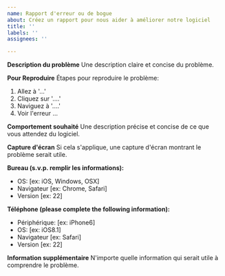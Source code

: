 ```yaml
---
name: Rapport d'erreur ou de bogue
about: Créez un rapport pour nous aider à améliorer notre logiciel
title: ''
labels: ''
assignees: ''

---
```


**Description du problème**
Une description claire et concise du problème.

**Pour Reproduire**
Étapes pour reproduire le problème:

1. Allez à '...'
2. Cliquez sur '....'
3. Naviguez à '....'
4. Voir l'erreur ...

**Comportement souhaité**
Une description précise et concise de ce que vous attendez du logiciel.

**Capture d'écran**
Si cela s'applique, une capture d'écran montrant le problème serait utile.

**Bureau (s.v.p. remplir les informations):**

- OS: [ex: iOS, Windows, OSX]
- Navigateur [ex: Chrome, Safari]
- Version [ex: 22]

**Téléphone (please complete the following information):**

- Périphérique: [ex: iPhone6]
- OS: [ex: iOS8.1]
- Navigateur [ex: Safari]
- Version [ex: 22]

**Information supplémentaire**
N'importe quelle information qui serait utile à comprendre le problème.
